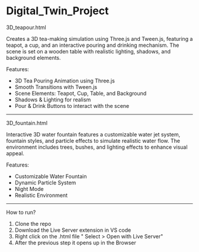 # Digital_Twin_Project

3D_teapour.html

Creates a 3D tea-making simulation using Three.js and Tween.js, featuring a teapot, a cup, and an interactive pouring and drinking mechanism. 
The scene is set on a wooden table with realistic lighting, shadows, and background elements.

Features:
- 3D Tea Pouring Animation using Three.js
- Smooth Transitions with Tween.js
- Scene Elements: Teapot, Cup, Table, and Background
- Shadows & Lighting for realism
- Pour & Drink Buttons to interact with the scene

----------------------------------------------------------------------

3D_fountain.html

Interactive 3D water fountain features a customizable water jet system, fountain styles, and particle effects to simulate realistic water flow. The environment includes trees, bushes, and lighting effects to enhance visual appeal.

Features:
- Customizable Water Fountain
- Dynamic Particle System
- Night Mode
- Realistic Environment

----------------------------------------------------------------------

How to run?
1) Clone the repo
2) Download the Live Server extension in VS code
3) Right click on the .html file " Select > Open with Live Server"
4) After the previous step it opens up in the Browser
